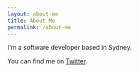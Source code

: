 ```yaml
---
layout: about-me
title: About Me
permalink: /about-me
---
```

I'm a software developer based in Sydney.

You can find me on <a href="https://twitter.com/{{ site.twitter_username }}" target="_blank">Twitter</a>.

<!-- This is the base Jekyll theme. You can find out more info about customizing your Jekyll theme, as well as basic Jekyll usage documentation at [jekyllrb.com](https://jekyllrb.com/)

You can find the source code for Minima at GitHub:
[jekyll][jekyll-organization] / -->
<!-- [minima](https://github.com/jekyll/minima) -->

<!-- You can find the source code for Jekyll at GitHub:
[jekyll][jekyll-organization] /
[jekyll](https://github.com/jekyll/jekyll)


[jekyll-organization]: https://github.com/jekyll -->
